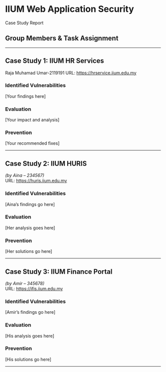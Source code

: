 # IIUM Web Application Security 
Case Study Report

## Group Members & Task Assignment

---

## Case Study 1: IIUM HR Services  
Raja Muhamad Umar-2119191
URL: https://hrservice.iium.edu.my

### Identified Vulnerabilities  
[Your findings here]

### Evaluation  
[Your impact and analysis]

### Prevention  
[Your recommended fixes]

---

## Case Study 2: IIUM HURIS  
*(by Aina – 234567)*  
URL: https://huris.iium.edu.my

### Identified Vulnerabilities  
[Aina’s findings go here]

### Evaluation  
[Her analysis goes here]

### Prevention  
[Her solutions go here]

---

## Case Study 3: IIUM Finance Portal  
*(by Amir – 345678)*  
URL: https://ifis.iium.edu.my

### Identified Vulnerabilities  
[Amir’s findings go here]

### Evaluation  
[His analysis goes here]

### Prevention  
[His solutions go here]

---
